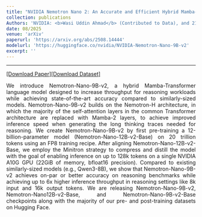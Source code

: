 ```yaml
---
title: "NVIDIA Nemotron Nano 2: An Accurate and Efficient Hybrid Mamba-Transformer Reasoning Model"
collection: publications
Authors: 'NVIDIA: <b>Wasi Uddin Ahmad</b> (Contributed to Data), and 213 others.'
date: 08/2025
venue: 'arXiv'
paperurl: 'https://arxiv.org/abs/2508.14444'
modelurl: 'https://huggingface.co/nvidia/NVIDIA-Nemotron-Nano-9B-v2'
excerpt: ''
---
```

---
<a href='https://arxiv.org/pdf/2504.03624' target="_blank">[Download Paper]</a><a href='' target="_blank">[Download Dataset]</a>
<p align="justify">
We introduce Nemotron-Nano-9B-v2, a hybrid Mamba-Transformer language model designed to increase throughput for reasoning workloads while achieving 
  state-of-the-art accuracy compared to similarly-sized models. Nemotron-Nano-9B-v2 builds on the Nemotron-H architecture, in which the majority of 
  the self-attention layers in the common Transformer architecture are replaced with Mamba-2 layers, to achieve improved inference speed when 
  generating the long thinking traces needed for reasoning. We create Nemotron-Nano-9B-v2 by first pre-training a 12-billion-parameter model 
  (Nemotron-Nano-12B-v2-Base) on 20 trillion tokens using an FP8 training recipe. After aligning Nemotron-Nano-12B-v2-Base, we employ the Minitron 
  strategy to compress and distill the model with the goal of enabling inference on up to 128k tokens on a single NVIDIA A10G GPU (22GiB of memory, 
  bfloat16 precision). Compared to existing similarly-sized models (e.g., Qwen3-8B), we show that Nemotron-Nano-9B-v2 achieves on-par or better 
  accuracy on reasoning benchmarks while achieving up to 6x higher inference throughput in reasoning settings like 8k input and 16k output tokens. 
  We are releasing Nemotron-Nano-9B-v2, Nemotron-Nano12B-v2-Base, and Nemotron-Nano-9B-v2-Base checkpoints along with the majority of our pre- and 
  post-training datasets on Hugging Face.
</p>
